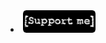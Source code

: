 <li class="downloads">
  <img src="/assets/images/support_full_2.jpg" width="116" height="36"/> 
  <a href="https://money.yandex.ru/bill/pay/WHt3qQC6Hcs.191016">
  </a>
</li>